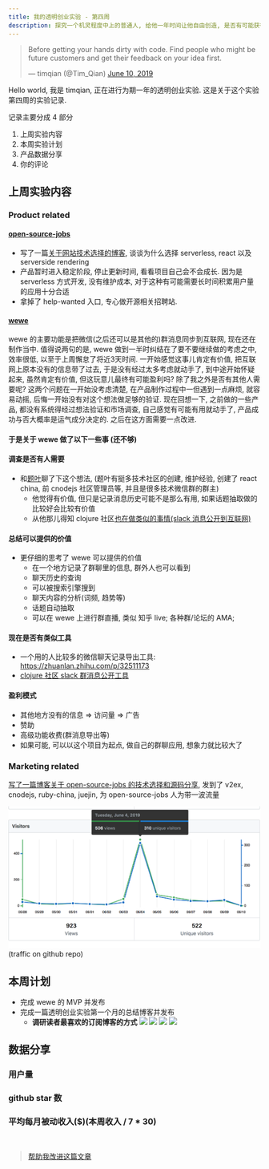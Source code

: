 ```yaml
---
title: 我的透明创业实验 - 第四周
description: 探究一个机灵程度中上的普通人, 给他一年时间让他自由创造, 是否有可能获得1000美元每月的被动收入.
---
```


<blockquote class="twitter-tweet" data-lang="en"><p lang="en" dir="ltr">Before getting your hands dirty with code. Find people who might be future customers and get their feedback on your idea first.</p>&mdash; timqian (@Tim_Qian) <a href="https://twitter.com/Tim_Qian/status/1137879896296812544?ref_src=twsrc%5Etfw">June 10, 2019</a></blockquote>
<script async src="https://platform.twitter.com/widgets.js" charset="utf-8"></script>

Hello world, 我是 timqian, 正在进行为期一年的透明创业实验. 这是关于这个实验第四周的实验记录.

记录主要分成 4 部分
1. 上周实验内容
2. 本周实验计划
3. 产品数据分享
4. 你的评论

## 上周实验内容

### Product related

#### [open-source-jobs](https://github.com/t9tio/open-source-jobs)

- 写了一篇[关于网站技术选择的博客](https://blog.t9t.io/tech-stack-of-open-source-jobs-2019-06-03/), 谈谈为什么选择 serverless, react 以及 serverside rendering
- 产品暂时进入稳定阶段, 停止更新时间, 看看项目自己会不会成长. 因为是 serverless 方式开发, 没有维护成本, 对于这种有可能需要长时间积累用户量的应用十分合适
- 拿掉了 help-wanted 入口, 专心做开源相关招聘站.

#### [wewe](https://github.com/t9tio/wewe)

wewe 的主要功能是把微信(之后还可以是其他的)群消息同步到互联网, 现在还在制作当中.
值得说两句的是, wewe 做到一半时纠结在了要不要继续做的考虑之中, 效率很低, 以至于上周懈怠了将近3天时间. 一开始感觉这事儿肯定有价值, 把互联网上原本没有的信息带了过去, 于是没有经过太多考虑就动手了, 到中途开始怀疑起来, 虽然肯定有价值, 但这玩意儿最终有可能盈利吗? 除了我之外是否有其他人需要呢? 这两个问题在一开始没考虑清楚, 在产品制作过程中一但遇到一点麻烦, 就容易动摇, 后悔一开始没有对这个想法做足够的验证. 现在回想一下, 之前做的一些产品, 都没有系统得经过想法验证和市场调查, 自己感觉有可能有用就动手了, 产品成功与否大概率是运气成分决定的. 之后在这方面需要一点改进.

#### 于是关于 wewe 做了以下一些事 (还不够)

#### 调查是否有人需要
- 和[题叶](http://tiye.me/)聊了下这个想法,  (题叶有挺多技术社区的创建, 维护经验, 创建了 react china, 前 cnodejs 社区管理员等, 并且是很多技术微信群的群主) 
  - 他觉得有价值, 但只是记录消息历史可能不是那么有用, 如果话题抽取做的比较好会比较有价值
  - 从他那儿得知 clojure 社区[也在做类似的事情(slack 消息公开到互联网)](https://clojureverse.org/t/replacing-the-clojurians-slack-log/1614)

#### 总结可以提供的价值
- 更仔细的思考了 wewe 可以提供的价值
  - 在一个地方记录了群聊里的信息, 群外人也可以看到
  - 聊天历史的查询
  - 可以被搜索引擎搜到
  - 聊天内容的分析(词频, 趋势等)
  - 话题自动抽取
  - 可以在 wewe 上进行群直播, 类似 知乎 live; 各种群/论坛的 AMA;

#### 现在是否有类似工具
- 一个用的人比较多的微信聊天记录导出工具: https://zhuanlan.zhihu.com/p/32511173
- [clojure 社区 slack 群消息公开工具](https://clojureverse.org/t/replacing-the-clojurians-slack-log/1614)

#### 盈利模式
- 其他地方没有的信息 => 访问量 => 广告
- 赞助
- 高级功能收费(群消息导出等)
- 如果可能, 可以以这个项目为起点, 做自己的群聊应用, 想象力就比较大了

### Marketing related

[写了一篇博客关于 open-source-jobs 的技术选择和源码分享](./tech-stack-of-open-source-jobs.md), 发到了 v2ex, cnodejs, ruby-china, juejin, 为 open-source-jobs 人为带一波流量

![](https://raw.githubusercontent.com/timqian/images/master/Screen%20Shot%202019-06-10%20at%209.24.49%20AM.png)
(traffic on github repo)



## 本周计划

- 完成 wewe 的 MVP 并发布
- 完成一篇透明创业实验第一个月的总结博客并发布
  - **调研读者最喜欢的订阅博客的方式**
[![](https://api.gh-polls.com/poll/01DCZDSAQW3S4HS0K0S5WQSRKK/email)](https://api.gh-polls.com/poll/01DCZDSAQW3S4HS0K0S5WQSRKK/email/vote)
[![](https://api.gh-polls.com/poll/01DCZDSAQW3S4HS0K0S5WQSRKK/RSS)](https://api.gh-polls.com/poll/01DCZDSAQW3S4HS0K0S5WQSRKK/RSS/vote)
[![](https://api.gh-polls.com/poll/01DCZDSAQW3S4HS0K0S5WQSRKK/twitter)](https://api.gh-polls.com/poll/01DCZDSAQW3S4HS0K0S5WQSRKK/twitter/vote)
[![](https://api.gh-polls.com/poll/01DCZDSAQW3S4HS0K0S5WQSRKK/wechat)](https://api.gh-polls.com/poll/01DCZDSAQW3S4HS0K0S5WQSRKK/wechat/vote)

## 数据分享

### 用户量
<canvas id="userChart"></canvas>

### github star 数
<canvas id="starChart"></canvas>

### 平均每月被动收入($)(本周收入 / 7 * 30)
<canvas id="incomeChart"></canvas>

<br/>

> [帮助我改进这篇文章](https://github.com/t9tio/blog/blob/master/source/_posts/t9t-week4.md)

<script src="https://cdn.jsdelivr.net/npm/chart.js@2.8.0"></script>

<script>
var chartColors = {
	red: 'rgb(255, 99, 132)',
	orange: 'rgb(255, 159, 64)',
	yellow: 'rgb(255, 205, 86)',
	green: 'rgb(75, 192, 192)',
	blue: 'rgb(54, 162, 235)',
	purple: 'rgb(153, 102, 255)',
	grey: 'rgb(201, 203, 207)'
};
var userCtx = document.getElementById('userChart').getContext('2d');
var starCtx = document.getElementById('starChart').getContext('2d');
var incomeCtx = document.getElementById('incomeChart').getContext('2d');

new Chart(userCtx, {
    type: 'line',
    data: {
        labels: ['week 1', 'week 2', 'week 3', 'week 4'],
        datasets: [{
            label: 'open source jobs',
            backgroundColor: chartColors.red,
            borderColor: chartColors.red,
            fill: false,
            data: [39, 60, 62, 80]
        },{
            label: 'tomato-pie',
            backgroundColor: chartColors.orange,
            borderColor: chartColors.orange,
            fill: false,
            data: [653, 673, 722, 634]
        },{
            label: 'star-history 插件',
            backgroundColor: chartColors.green, 
            borderColor: chartColors.green,
            fill: false,
            data: [21, 21, 28, 33]
        }]
    },
});

new Chart(starCtx, {
    type: 'line',
    data: {
        labels: ['week 1', 'week 2', 'week 3', 'week 4'],
        datasets: [{
            label: 'open source jobs',
            backgroundColor: chartColors.red,
            borderColor: chartColors.red,
            fill: false,
            data: [731, 764, 763, 821]
        },{
            label: 'tomato-pie',
            backgroundColor: chartColors.orange,
            borderColor: chartColors.orange,
            fill: false,
            data: [107, 113, 117, 118]
        },{
            label: 'star-history 插件',
            backgroundColor: chartColors.green, 
            borderColor: chartColors.green,
            fill: false,
            data: [921, 998, 1110, 1129]
        }]
    },
});

new Chart(incomeCtx, {
    type: 'line',
    data: {
        labels: ['week 1', 'week 2', 'week 3', 'week 4'],
        datasets: [{
            label: 'open opptunities',
            backgroundColor: chartColors.red,
            borderColor: chartColors.red,
            fill: false,
            data: [0, 0, 0, 0]
        },{
            label: 'tomato-pie',
            backgroundColor: chartColors.orange,
            borderColor: chartColors.orange,
            fill: false,
            data: [0, 0, 0, 0]
        },{
            label: 'star-history 插件',
            backgroundColor: chartColors.green, 
            borderColor: chartColors.green,
            fill: false,
            data: [0.69, 0, 25.7, 12.8]
        }]
    },
});

</script>